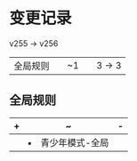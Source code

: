 # 变更记录

v255 -> v256

||||||
|-|:-:|:-:|:-:|:-:|
|全局规则||~1||3 -> 3|

## 全局规则

|+|~|-|
|-|-|-|
||<li>青少年模式-全局||
